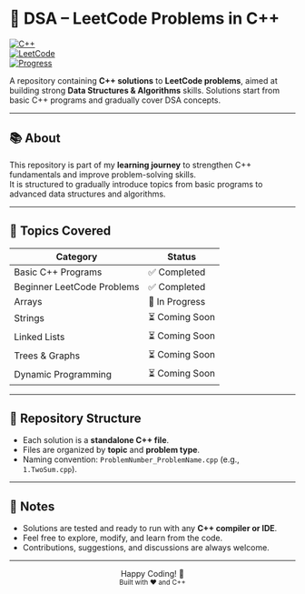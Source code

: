  # 🧠 DSA – LeetCode Problems in C++

[![C++](https://img.shields.io/badge/Language-C%2B%2B-blue)](https://isocpp.org/)  
[![LeetCode](https://img.shields.io/badge/Platform-LeetCode-orange)](https://leetcode.com/)  
[![Progress](https://img.shields.io/badge/Progress-Beginner%20to%20Intermediate-green)](#)

A repository containing **C++ solutions** to **LeetCode problems**, aimed at building strong **Data Structures & Algorithms** skills. Solutions start from basic C++ programs and gradually cover DSA concepts.

---

## 📚 About

This repository is part of my **learning journey** to strengthen C++ fundamentals and improve problem-solving skills.  
It is structured to gradually introduce topics from basic programs to advanced data structures and algorithms.

---

## 📁 Topics Covered

| Category | Status |
|----------|--------|
| Basic C++ Programs | ✅ Completed |
| Beginner LeetCode Problems | ✅ Completed |
| Arrays | 🔹 In Progress |
| Strings | ⏳ Coming Soon |
| Linked Lists | ⏳ Coming Soon |
| Trees & Graphs | ⏳ Coming Soon |
| Dynamic Programming | ⏳ Coming Soon |

---

## 📝 Repository Structure

- Each solution is a **standalone C++ file**.  
- Files are organized by **topic** and **problem type**.  
- Naming convention: `ProblemNumber_ProblemName.cpp` (e.g., `1.TwoSum.cpp`).  

---

## 🧩 Notes

- Solutions are tested and ready to run with any **C++ compiler or IDE**.  
- Feel free to explore, modify, and learn from the code.  
- Contributions, suggestions, and discussions are always welcome.  

---

<p align="center">
  Happy Coding! 🚀  
  <br>
  <sub>Built with ❤️ and C++</sub>
</p>
